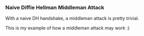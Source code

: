 ### Naive Diffie Hellman Middleman Attack
With a naive DH handshake, a middleman attack is pretty trivial.

This is my example of how a middleman attack may work :)

